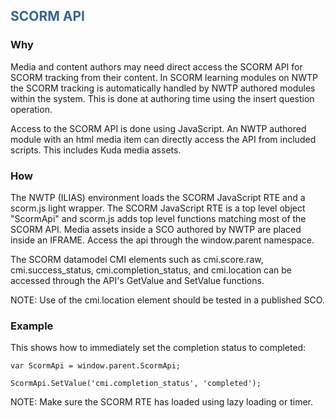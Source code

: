 ## <font color='#336699'>SCORM API</font> ##

### Why ###

Media and content authors may need direct access the SCORM API for SCORM tracking from their content. In SCORM learning modules on NWTP the SCORM tracking is automatically handled by NWTP authored modules within the system. This is done at authoring time using the insert question operation.

Access to the SCORM API is done using JavaScript. An NWTP authored module with an html media item can directly access the API from included scripts. This includes Kuda media assets.

### How ###

The NWTP (ILIAS) environment loads the SCORM JavaScript RTE and a scorm.js light wrapper. The SCORM JavaScript RTE is a top level object "ScormApi" and scorm.js adds top level functions matching most of the SCORM API. Media assets inside a SCO authored by NWTP are placed inside an IFRAME. Access the api through the window.parent namespace.

The SCORM datamodel CMI elements such as cmi.score.raw, cmi.success\_status, cmi.completion\_status, and cmi.location can be accessed through the API's GetValue and SetValue functions.

NOTE: Use of the cmi.location element should be tested in a published SCO.

### Example ###

This shows how to immediately set the completion status to completed:
```
var ScormApi = window.parent.ScormApi;

ScormApi.SetValue('cmi.completion_status', 'completed');
```

NOTE: Make sure the SCORM RTE has loaded using lazy loading or timer.